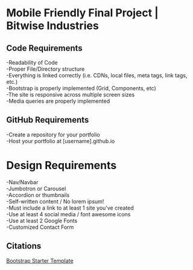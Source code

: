 # Mobile Friendly Final Project | Bitwise Industries

## Code Requirements
-Readability of Code<br>
-Proper File/Directory structure<br>
-Everything is linked correctly (i.e. CDNs, local files, meta tags, link tags, etc.)<br>
-Bootstrap is properly implemented (Grid, Components, etc)<br>
-The site is responsive across multiple screen sizes<br>
-Media queries are properly implemented<br>

## GitHub Requirements
-Create a repository for your portfolio<br>
-Host your portfolio at [username].github.io<br>

# Design Requirements
-Nav/Navbar<br>
-Jumbotron or Carousel<br>
-Accordion or thumbnails<br>
-Self-written content / No lorem ipsum!<br>
-Must include a link to at least 1 site you've created<br>
-Use at least 4 social media / font awesome icons<br>
-Use at least 2 Google Fonts<br>
-Customized Contact Form<br>

## Citations
[Bootstrap Starter Template](https://getbootstrap.com/docs/4.5/getting-started/introduction/#starter-template)
